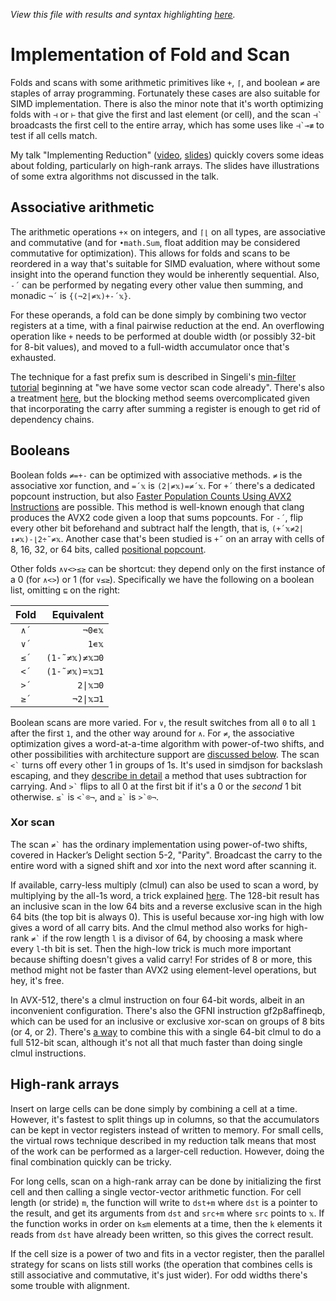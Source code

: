 *View this file with results and syntax highlighting [here](https://mlochbaum.github.io/BQN/implementation/primitive/fold.html).*

# Implementation of Fold and Scan

Folds and scans with some arithmetic primitives like `+`, `⌈`, and boolean `≠` are staples of array programming. Fortunately these cases are also suitable for SIMD implementation. There is also the minor note that it's worth optimizing folds with `⊣` or `⊢` that give the first and last element (or cell), and the scan `` ⊣` `` broadcasts the first cell to the entire array, which has some uses like ``⊣`⊸≢`` to test if all cells match.

My talk "Implementing Reduction" ([video](https://dyalog.tv/Dyalog19/?v=TqmpSP8Knvg), [slides](https://www.dyalog.com/uploads/conference/dyalog19/presentations/D09_Implementing_Reduction.zip)) quickly covers some ideas about folding, particularly on high-rank arrays. The slides have illustrations of some extra algorithms not discussed in the talk.

## Associative arithmetic

The arithmetic operations `+×` on integers, and `⌈⌊` on all types, are associative and commutative (and for `•math.Sum`, float addition may be considered commutative for optimization). This allows for folds and scans to be reordered in a way that's suitable for SIMD evaluation, where without some insight into the operand function they would be inherently sequential. Also, `-´` can be performed by negating every other value then summing, and monadic `¬´` is `{(¬2|≠𝕩)+-´𝕩}`.

For these operands, a fold can be done simply by combining two vector registers at a time, with a final pairwise reduction at the end. An overflowing operation like `+` needs to be performed at double width (or possibly 32-bit for 8-bit values), and moved to a full-width accumulator once that's exhausted.

The technique for a fast prefix sum is described in Singeli's [min-filter tutorial](https://github.com/mlochbaum/Singeli/blob/master/doc/minfilter.md) beginning at "we have some vector scan code already". There's also a treatment [here](https://en.algorithmica.org/hpc/algorithms/prefix/), but the blocking method seems overcomplicated given that incorporating the carry after summing a register is enough to get rid of dependency chains.

## Booleans

Boolean folds `≠=+-` can be optimized with associative methods. `≠` is the associative xor function, and `=´𝕩` is `(2|≠𝕩)=≠´𝕩`. For `+´` there's a dedicated popcount instruction, but also [Faster Population Counts Using AVX2 Instructions](https://arxiv.org/abs/1611.07612) are possible. This method is well-known enough that clang produces the AVX2 code given a loop that sums popcounts. For `-´`, flip every other bit beforehand and subtract half the length, that is, `(+´𝕩≠2|↕≠𝕩)-⌊2÷˜≠𝕩`. Another case that's been studied is `+˝` on an array with cells of 8, 16, 32, or 64 bits, called [positional popcount](https://github.com/mklarqvist/positional-popcount).

Other folds `∧∨<>≤≥` can be shortcut: they depend only on the first instance of a 0 (for `∧<>`) or 1 (for `∨≤≥`). Specifically we have the following on a boolean list, omitting `⊑` on the right:

| Fold | Equivalent
|:----:|----------:
| `∧´` | `¬0∊𝕩`
| `∨´` | `1∊𝕩`
| `≤´` | `(1-˜≠𝕩)≠𝕩⊐0`
| `<´` | `(1-˜≠𝕩)=𝕩⊐1`
| `>´` | ` 2\|𝕩⊐0`
| `≥´` | `¬2\|𝕩⊐1`

Boolean scans are more varied. For `∨`, the result switches from all `0` to all `1` after the first `1`, and the other way around for `∧`. For `≠`, the associative optimization gives a word-at-a-time algorithm with power-of-two shifts, and other possibilities with architecture support are [discussed below](#xor-scan). The scan `` <` `` turns off every other 1 in groups of 1s. It's used in simdjson for backslash escaping, and they [describe in detail](https://github.com/simdjson/simdjson/blob/ac78c62/src/generic/stage1/json_escape_scanner.h#L96) a method that uses subtraction for carrying. And `` >` `` flips to all 0 at the first bit if it's a 0 or the *second* 1 bit otherwise. `` ≤` `` is ``<`⌾¬``, and `` ≥` `` is ``>`⌾¬``.

### Xor scan

The scan `` ≠` `` has the ordinary implementation using power-of-two shifts, covered in Hacker’s Delight section 5-2, "Parity". Broadcast the carry to the entire word with a signed shift and xor into the next word after scanning it.

If available, carry-less multiply (clmul) can also be used to scan a word, by multiplying by the all-1s word, a trick explained [here](https://branchfree.org/2019/03/06/code-fragment-finding-quote-pairs-with-carry-less-multiply-pclmulqdq). The 128-bit result has an inclusive scan in the low 64 bits and a reverse exclusive scan in the high 64 bits (the top bit is always 0). This is useful because xor-ing high with low gives a word of all carry bits. And the clmul method also works for high-rank `` ≠` `` if the row length `l` is a divisor of 64, by choosing a mask where every `l`-th bit is set. Then the high-low trick is much more important because shifting doesn't gives a valid carry! For strides of 8 or more, this method might not be faster than AVX2 using element-level operations, but hey, it's free.

In AVX-512, there's a clmul instruction on four 64-bit words, albeit in an inconvenient configuration. There's also the GFNI instruction gf2p8affineqb, which can be used for an inclusive or exclusive xor-scan on groups of 8 bits (or 4, or 2). There's [a way](https://twitter.com/InstLatX64/status/1148247870887419904) to combine this with a single 64-bit clmul to do a full 512-bit scan, although it's not all that much faster than doing single clmul instructions.

## High-rank arrays

Insert on large cells can be done simply by combining a cell at a time. However, it's fastest to split things up in columns, so that the accumulators can be kept in vector registers instead of written to memory. For small cells, the virtual rows technique described in my reduction talk means that most of the work can be performed as a larger-cell reduction. However, doing the final combination quickly can be tricky.

For long cells, scan on a high-rank array can be done by initializing the first cell and then calling a single vector-vector arithmetic function. For cell length (or stride) `m`, the function will write to `dst+m` where `dst` is a pointer to the result, and get its arguments from `dst` and `src+m` where `src` points to `𝕩`. If the function works in order on `k≤m` elements at a time, then the `k` elements it reads from `dst` have already been written, so this gives the correct result.

If the cell size is a power of two and fits in a vector register, then the parallel strategy for scans on lists still works (the operation that combines cells is still associative and commutative, it's just wider). For odd widths there's some trouble with alignment.
